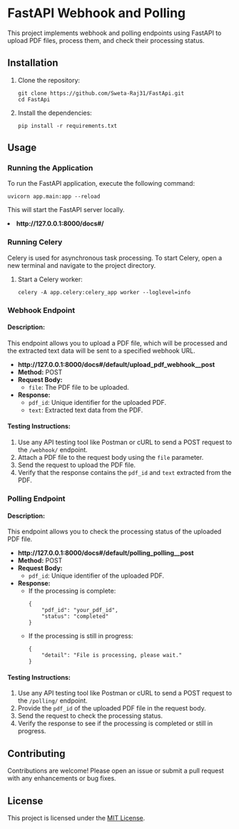 <h1>FastAPI Webhook and Polling</h1>

<p>This project implements webhook and polling endpoints using FastAPI to upload PDF files, process them, and check their processing status.</p>

<h2>Installation</h2>

<ol>
  <li>Clone the repository:
    <pre><code>git clone https://github.com/Sweta-Raj31/FastApi.git
cd FastApi
</code></pre></li>
  <li>Install the dependencies:
    <pre><code>pip install -r requirements.txt
</code></pre></li>
</ol>

<h2>Usage</h2>
<h3>Running the Application</h3>

<p>To run the FastAPI application, execute the following command:</p>

<pre><code>uvicorn app.main:app --reload
</code></pre>

<p>This will start the FastAPI server locally.</p>
<li><strong>http://127.0.0.1:8000/docs#/</strong><code></code></li>

<h3>Running Celery</h3>

<p>Celery is used for asynchronous task processing. To start Celery, open a new terminal and navigate to the project directory.</p>

<ol>
  <li>Start a Celery worker:
    <pre><code>celery -A app.celery:celery_app worker --loglevel=info
</code></pre></li>
  
</ol>

<h3>Webhook Endpoint</h3>

<h4>Description:</h4>

<p>This endpoint allows you to upload a PDF file, which will be processed and the extracted text data will be sent to a specified webhook URL.</p>

<ul>
  <li><strong>http://127.0.0.1:8000/docs#/default/upload_pdf_webhook__post</strong> <code></code></li>
  <li><strong>Method:</strong> POST</li>
  <li><strong>Request Body:</strong>
    <ul>
      <li><code>file</code>: The PDF file to be uploaded.</li>
    </ul>
  </li>
  <li><strong>Response:</strong>
    <ul>
      <li><code>pdf_id</code>: Unique identifier for the uploaded PDF.</li>
      <li><code>text</code>: Extracted text data from the PDF.</li>
    </ul>
  </li>
</ul>

<h4>Testing Instructions:</h4>

<ol>
  <li>Use any API testing tool like Postman or cURL to send a POST request to the <code>/webhook/</code> endpoint.</li>
  <li>Attach a PDF file to the request body using the <code>file</code> parameter.</li>
  <li>Send the request to upload the PDF file.</li>
  <li>Verify that the response contains the <code>pdf_id</code> and <code>text</code> extracted from the PDF.</li>
</ol>

<h3>Polling Endpoint</h3>

<h4>Description:</h4>

<p>This endpoint allows you to check the processing status of the uploaded PDF file.</p>

<ul>
  <li><strong>http://127.0.0.1:8000/docs#/default/polling_polling__post</strong> <code></code></li>
  <li><strong>Method:</strong> POST</li>
  <li><strong>Request Body:</strong>
    <ul>
      <li><code>pdf_id</code>: Unique identifier of the uploaded PDF.</li>
    </ul>
  </li>
  <li><strong>Response:</strong>
    <ul>
      <li>If the processing is complete:
        <pre><code>{
    "pdf_id": "your_pdf_id",
    "status": "completed"
}
</code></pre></li>
      <li>If the processing is still in progress:
        <pre><code>{
    "detail": "File is processing, please wait."
}
</code></pre></li>
    </ul>
  </li>
</ul>

<h4>Testing Instructions:</h4>

<ol>
  <li>Use any API testing tool like Postman or cURL to send a POST request to the <code>/polling/</code> endpoint.</li>
  <li>Provide the <code>pdf_id</code> of the uploaded PDF file in the request body.</li>
  <li>Send the request to check the processing status.</li>
  <li>Verify the response to see if the processing is completed or still in progress.</li>
</ol>

<h2>Contributing</h2>

<p>Contributions are welcome! Please open an issue or submit a pull request with any enhancements or bug fixes.</p>

<h2>License</h2>

<p>This project is licensed under the <a href="LICENSE">MIT License</a>.</p>
